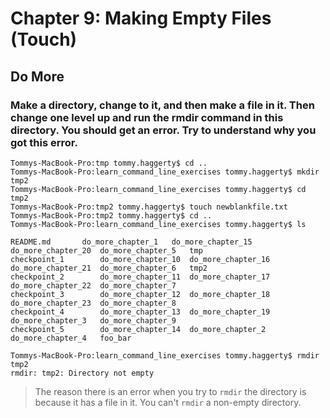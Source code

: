 
# Chapter 9: Making Empty Files (Touch)

## Do More

### Make a directory, change to it, and then make a file in it. Then change one level up and run the rmdir command in this directory. You should get an error. Try to understand why you got this error.

```
Tommys-MacBook-Pro:tmp tommy.haggerty$ cd ..
Tommys-MacBook-Pro:learn_command_line_exercises tommy.haggerty$ mkdir tmp2
Tommys-MacBook-Pro:learn_command_line_exercises tommy.haggerty$ cd tmp2
Tommys-MacBook-Pro:tmp2 tommy.haggerty$ touch newblankfile.txt
Tommys-MacBook-Pro:tmp2 tommy.haggerty$ cd ..
Tommys-MacBook-Pro:learn_command_line_exercises tommy.haggerty$ ls

README.md		do_more_chapter_1	do_more_chapter_15	do_more_chapter_20	do_more_chapter_5	tmp
checkpoint_1		do_more_chapter_10	do_more_chapter_16	do_more_chapter_21	do_more_chapter_6	tmp2
checkpoint_2		do_more_chapter_11	do_more_chapter_17	do_more_chapter_22	do_more_chapter_7
checkpoint_3		do_more_chapter_12	do_more_chapter_18	do_more_chapter_23	do_more_chapter_8
checkpoint_4		do_more_chapter_13	do_more_chapter_19	do_more_chapter_3	do_more_chapter_9
checkpoint_5		do_more_chapter_14	do_more_chapter_2	do_more_chapter_4	foo_bar

Tommys-MacBook-Pro:learn_command_line_exercises tommy.haggerty$ rmdir tmp2
rmdir: tmp2: Directory not empty
```
> The reason there is an error when you try to ```rmdir``` the directory is because
it has a file in it. You can't ```rmdir``` a non-empty directory.
